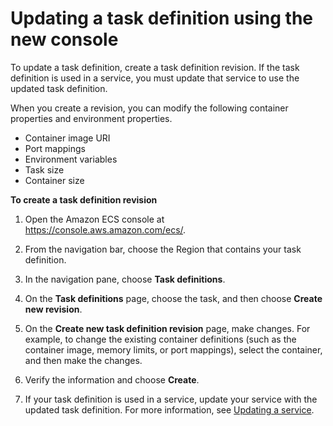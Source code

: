 # Updating a task definition using the new console<a name="update-task-definition-console-v2"></a>

To update a task definition, create a task definition revision\. If the task definition is used in a service, you must update that service to use the updated task definition\.

When you create a revision, you can modify the following container properties and environment properties\.
+ Container image URI
+ Port mappings
+ Environment variables
+ Task size
+ Container size

**To create a task definition revision**

1. Open the Amazon ECS console at [https://console\.aws\.amazon\.com/ecs/](https://console.aws.amazon.com/ecs/)\.

1. From the navigation bar, choose the Region that contains your task definition\.

1. In the navigation pane, choose **Task definitions**\.

1. On the **Task definitions** page, choose the task, and then choose **Create new revision**\.

1. On the **Create new task definition revision** page, make changes\. For example, to change the existing container definitions \(such as the container image, memory limits, or port mappings\), select the container, and then make the changes\.

1. Verify the information and choose **Create**\.

1. If your task definition is used in a service, update your service with the updated task definition\. For more information, see [Updating a service](update-service.md)\.